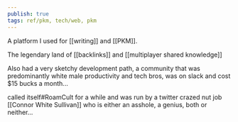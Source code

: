```yaml
---
publish: true
tags: ref/pkm, tech/web, pkm
---
```

A platform I used for [[writing]] and [[PKM]].

The legendary land of [[backlinks]] and [[multiplayer shared knowledge]]

Also had a very sketchy development path, a community that was predominantly white male productivity and tech bros, was on slack and cost $15 bucks a month...

called itself\#RoamCult for a while and was run by a twitter crazed nut job [[Connor White Sullivan]] who is either an asshole, a genius, both or neither...
